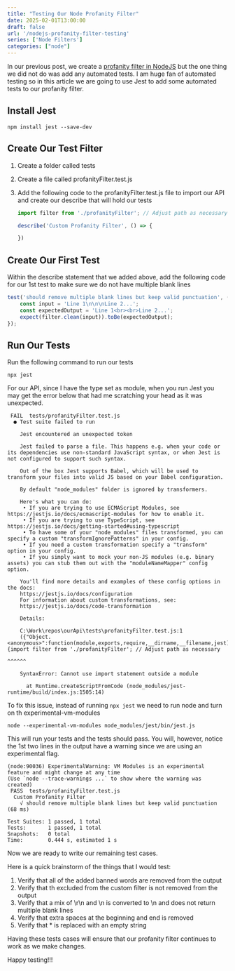 ```yaml
---
title: "Testing Our Node Profanity Filter"
date: 2025-02-01T13:00:00
draft: false
url: '/nodejs-profanity-filter-testing'
series: ['Node Filters']
categories: ["node"]
---
```


In our previous post, we create a [profanity filter in NodeJS](/nodejs-profanity-filter/) but the one thing we did not do was add any automated tests.  I am huge fan of automated testing so in this article we are going to use Jest to add some automated tests to our profanity filter.

<!--more-->

## Install Jest

```shell
npm install jest --save-dev
```

## Create Our Test Filter

1. Create a folder called tests
1. Create a file called profanityFilter.test.js
1. Add the following code to the profanityFilter.test.js file to import our API and create our describe that will hold our tests

    ```javascript
    import filter from './profanityFilter'; // Adjust path as necessary

    describe('Custom Profanity Filter', () => {

    })
    ```

## Create Our First Test

Within the describe statement that we added above, add the following code for our 1st test to make sure we do not have multiple blank lines

```javascript
test('should remove multiple blank lines but keep valid punctuation', () => {
    const input = 'Line 1\n\n\nLine 2...';
    const expectedOutput = 'Line 1<br><br>Line 2...';
    expect(filter.clean(input)).toBe(expectedOutput);
});
```

## Run Our Tests

Run the following command to run our tests

```shell
npx jest
```

For our API, since I have the type set as module, when you run Jest you may get the error below that had me scratching your head as it was unexpected.

```shell
 FAIL  tests/profanityFilter.test.js
  ● Test suite failed to run

    Jest encountered an unexpected token

    Jest failed to parse a file. This happens e.g. when your code or its dependencies use non-standard JavaScript syntax, or when Jest is not configured to support such syntax.

    Out of the box Jest supports Babel, which will be used to transform your files into valid JS based on your Babel configuration.

    By default "node_modules" folder is ignored by transformers.

    Here's what you can do:
     • If you are trying to use ECMAScript Modules, see https://jestjs.io/docs/ecmascript-modules for how to enable it.
     • If you are trying to use TypeScript, see https://jestjs.io/docs/getting-started#using-typescript
     • To have some of your "node_modules" files transformed, you can specify a custom "transformIgnorePatterns" in your config.
     • If you need a custom transformation specify a "transform" option in your config.
     • If you simply want to mock your non-JS modules (e.g. binary assets) you can stub them out with the "moduleNameMapper" config option.

    You'll find more details and examples of these config options in the docs:
    https://jestjs.io/docs/configuration
    For information about custom transformations, see:
    https://jestjs.io/docs/code-transformation

    Details:

    C:\Work\repos\ourApi\tests\profanityFilter.test.js:1
    ({"Object.<anonymous>":function(module,exports,require,__dirname,__filename,jest){import filter from './profanityFilter'; // Adjust path as necessary
                                                                                      ^^^^^^

    SyntaxError: Cannot use import statement outside a module

      at Runtime.createScriptFromCode (node_modules/jest-runtime/build/index.js:1505:14)
```

To fix this issue, instead of running `npx jest` we need to run node and turn on th experimental-vm-modules

```shell
node --experimental-vm-modules node_modules/jest/bin/jest.js
```

This will run your tests and the tests should pass.  You will, however, notice the 1st two lines in the output have a warning since we are using an experimental flag.

```shell
(node:90036) ExperimentalWarning: VM Modules is an experimental feature and might change at any time
(Use `node --trace-warnings ...` to show where the warning was created)
 PASS  tests/profanityFilter.test.js
  Custom Profanity Filter
    √ should remove multiple blank lines but keep valid punctuation (68 ms)

Test Suites: 1 passed, 1 total
Tests:       1 passed, 1 total
Snapshots:   0 total
Time:        0.444 s, estimated 1 s
```

Now we are ready to write our remaining test cases.

Here is a quick brainstorm of the things that I would test:

1. Verify that all of the added banned words are removed from the output
1. Verify that th excluded from the custom filter is not removed from the output
1. Verify that a mix of \r\n  and \n is converted to \n and does not return multiple blank lines
1. Verify that extra spaces at the beginning and end is removed
1. Verify that * is replaced with an empty string

Having these tests cases will ensure that our profanity filter continues to work as we make changes.

Happy testing!!!

